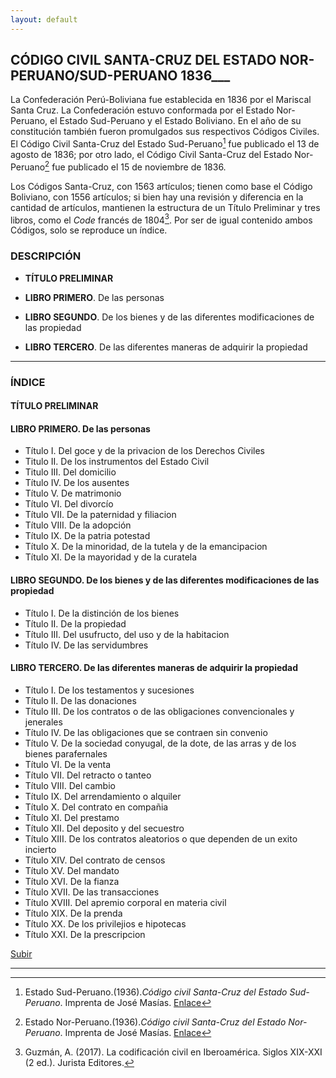 ```yaml
---
layout: default
---
```

## CÓDIGO CIVIL SANTA-CRUZ DEL ESTADO NOR-PERUANO/SUD-PERUANO 1836___

La Confederación Perú-Boliviana fue establecida en 1836 por el Mariscal Santa Cruz. La Confederación estuvo conformada por el Estado Nor-Peruano, el Estado Sud-Peruano y  el Estado Boliviano. En el año de su constitución también fueron promulgados sus respectivos Códigos Civiles. El Código Civil Santa-Cruz del Estado Sud-Peruano[^1] fue publicado el 13 de agosto de 1836; por otro lado, el Código Civil Santa-Cruz del Estado Nor-Peruano[^2] fue publicado el 15 de noviembre de 1836. 

Los Códigos Santa-Cruz, con 1563 artículos; tienen como base el Código Boliviano, con 1556 artículos; si bien hay una revisión y diferencia en la cantidad de artículos, mantienen la estructura de un Título Preliminar y tres libros, como el *Code* francés de 1804[^3]. Por ser de igual contenido ambos Códigos, solo se reproduce un índice. 

### DESCRIPCIÓN

- **TÍTULO PRELIMINAR**

- **LIBRO PRIMERO**. De las personas

- **LIBRO SEGUNDO**. De los bienes y de las diferentes modificaciones de las propiedad

- **LIBRO TERCERO**. De las diferentes maneras de adquirir la propiedad

---
### ÍNDICE

#### TÍTULO PRELIMINAR
#### LIBRO PRIMERO. De las personas
- Título I. Del goce y de la privacion de los Derechos Civiles
- Titulo II. De los instrumentos del Estado Civil
- Titulo III. Del domicilio
- Título IV. De los ausentes
- Título V. De matrimonio
- Título VI. Del divorcío
- Título VII. De la paternidad y filiacion
- Título VIII. De la adopción 
- Título IX. De la patria potestad 
- Título X. De la minoridad, de la tutela y de la emancipacion
- Título XI. De la mayoridad y de la curatela

#### LIBRO SEGUNDO. De los bienes y de las diferentes modificaciones de las propiedad
- Título I. De la distinción de los bienes
- Título II. De la propiedad
- Título III. Del usufructo, del uso y de la habitacion
- Título IV. De las servidumbres

#### LIBRO TERCERO. De las diferentes maneras de adquirir la propiedad
- Título I. De los testamentos y sucesiones
- Título II. De las donaciones
- Título III. De los contratos o de las obligaciones convencionales y jenerales
- Título IV. De las obligaciones que se contraen sin convenio
- Título V. De la sociedad conyugal, de la dote, de las arras y de los bienes parafernales
- Título VI. De la venta
- Título VII. Del retracto o tanteo
- Título VIII. Del cambio
- Título IX. Del arrendamiento o alquiler
- Título X. Del contrato en compañia
- Título XI. Del prestamo
- Título XII. Del deposito y del secuestro
- Título XIII. De los contratos aleatorios o que dependen de un exito incierto
- Título XIV. Del contrato de censos
- Título XV. Del mandato
- Título XVI. De la fianza
- Título XVII. De las transacciones 
- Título XVIII. Del apremio corporal en materia civil
- Título XIX. De la prenda
- Título XX. De los privilejios e hipotecas
- Título XXI. De la prescripcion

[Subir](#top)

---

[^1]: Estado Sud-Peruano.(1936).*Código civil Santa-Cruz del Estado Sud-Peruano*. Imprenta de José Masías. [Enlace](https://www.congreso.gob.pe/Docs/biblioteca/Codigos/034641/index.html)
[^2]: Estado Nor-Peruano.(1936).*Código civil Santa-Cruz del Estado Nor-Peruano*. Imprenta de José Masías. [Enlace](https://books.google.com.pe/books?id=TfdQAAAAcAAJ)
[^3]: Guzmán, A. (2017). La codificación civil en Iberoamérica. Siglos XIX-XXI (2 ed.). Jurista Editores.

